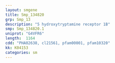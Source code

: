 ```yaml
---
layout: smgene
title: Smp_134820
grp: Smp_13
description: "5 hydroxytryptamine receptor 1B"
smp: Smp_134820.1
uniprot: "G4VFR6"
length:  1164
cdd: "PHA02638, cl21561, pfam00001, pfam10320"
kk: K04153
categories: sm
---
```

